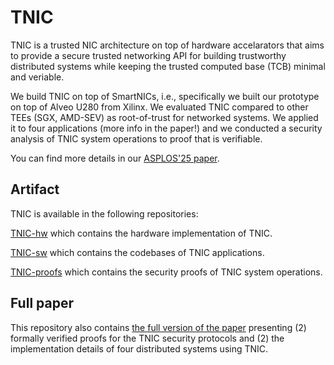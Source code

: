 # TNIC

TNIC is a trusted NIC architecture on top of hardware accelarators that aims to provide a secure trusted networking API for building trustworthy distributed systems while keeping the trusted computed base (TCB) minimal and veriable.

We build TNIC on top of SmartNICs, i.e., specifically we built our prototype on top of Alveo U280 from Xilinx. 
We evaluated TNIC compared to other TEEs (SGX, AMD-SEV) as root-of-trust for networked systems. 
We applied it to four applications (more info in the paper!) and we conducted a security analysis of TNIC system operations to proof that is verifiable.


You can find more details in our [ASPLOS'25 paper](TBA).


## Artifact

TNIC is available in the following repositories:

[TNIC-hw](https://github.com/TUM-DSE/TNIC-hw.git) which contains the hardware implementation of TNIC.

[TNIC-sw](https://github.com/TUM-DSE/TNIC-sw.git) which contains the codebases of TNIC applications.

[TNIC-proofs](https://github.com/TUM-DSE/TNIC-proofs.git) which contains the security proofs of TNIC system operations.


## Full paper 

This repository also contains [the full version of the paper](./TNIC_ASPLOS_25_full.pdf) presenting (2) formally verified proofs for the TNIC security protocols and (2) the implementation details of four distributed systems using TNIC.

